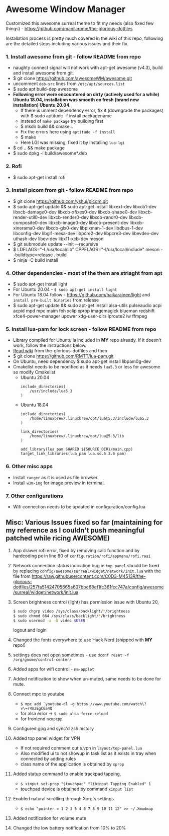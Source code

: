 
# Awesome Window Manager

Customized this awesome surreal theme to fit my needs (also fixed few things) -
https://github.com/manilarome/the-glorious-dotfiles

Installation process is pretty much covered in the wiki of this repo, following are the detailed steps including various issues and their fix.

### 1. Install awesome from git - follow README from repo
* naughty connect signal will not work with apt-get awesome (v4.3), build and install awesome from git.
* $ git clone https://github.com/awesomeWM/awesome.git
* uncomment `deb-src` lines  from `/etc/apt/sources.list`
* $ sudo apt build-dep awesome
* **Following error were encountered on dirty (actively used for a while) Ubuntu 18.04, installation was smooth on fresh (brand new installation) Ubuntu 20.04.**
    * If there is unment dependency error, fix it (downgrade the packages) with
    $ sudo aptitude -f install packagename
    * instead of `make package` try building first
    * $ mkdir build && cmake ..
    * Fix the errors here using `aptitude -f install`
    * $ make
    * Here LGI was missing, fixed it by installing `lua-lgi`
* $ cd .. && make package
* $ sudo dpkg -i build/awesome*.deb

### 2. Rofi
* $ sudo apt-get install rofi

### 3. Install picom from git - follow README from repo
* $ git clone https://github.com/yshui/picom.git
* $ sudo apt-get update && sudo apt-get install libxext-dev libxcb1-dev
    libxcb-damage0-dev libxcb-xfixes0-dev libxcb-shape0-dev
    libxcb-render-util0-dev libxcb-render0-dev libxcb-randr0-dev
    libxcb-composite0-dev libxcb-image0-dev libxcb-present-dev
    libxcb-xinerama0-dev libxcb-glx0-dev libpixman-1-dev libdbus-1-dev
    libconfig-dev libgl1-mesa-dev libpcre2-dev libpcre3-dev libevdev-dev
    uthash-dev libev-dev libx11-xcb-dev meson
* $ git submodule update --init --recursive
* $ LDFLAGS="-L/usr/local/lib" CPPFLAGS="-I/usr/local/include" meson --buildtype=release . build
* $ ninja -C build install

### 4. Other dependencies - most of the them are striaght from apt
* $ sudo apt-get install light
* For Ubuntu 20.04 - `$ sudo apt-get install light`
* For Ubuntu 18.04 follow - https://github.com/haikarainen/light and `install pre-built binaries` from release
* $ sudo apt-get update && sudo apt-get install alsa-utils pulseaudio acpi
    acpid mpd mpc maim feh xclip xprop imagemagick blueman redshift
    xfce4-power-manager upower xdg-user-dirs iproute2 iw ffmpeg

### 5. Install lua-pam for lock screen - follow README from repo
* Library compiled for Ubuntu is included in **MY** repo already.
    If it doesn't work, follow the instructions below.
* [Read wiki](https://github.com/manilarome/the-glorious-dotfiles/wiki#how-tos) from the-glorious-dotfiles and then
* $ git clone https://github.com/RMTT/lua-pam.git
* On Ubuntu, need dependency
    $ sudo apt-get install libpam0g-dev
* Cmakelist needs to be modified as it needs `lua5.3` or less for awesome so modify Cmakelist
    * Ubuntu 20.04
        ```
        include_directories(
            /usr/include/lua5.3
        )
        ```
    * Ubuntu 18.04
        ```
        include_directories(
            /home/linuxbrew/.linuxbrew/opt/lua@5.3/include/lua5.3
        )

        link_directories(
            /home/linuxbrew/.linuxbrew/opt/lua@5.3/lib
        )

        add_library(lua_pam SHARED ${SOURCE_DIR}/main.cpp)
        target_link_libraries(lua_pam lua.so.5.3.6 pam)
        ```

### 6. Other misc apps
*  Install `ranger` as it is used as file browser.
* Install `w3m-img` for image preview in terminal.

### 7. Other configurations
* Wifi connection needs to be updated in configuration/config.lua

## Misc: Various Issues fixed so far (maintaining for my reference as I couldn't push meaningful patched while ricing AWESOME)

1. App drawer rofi error, fixed by removing calc function and by hardcoding px in line 80 of `configuration/rofi/appmenu/rofi.rasi`

2. Network connection status indication bug in `top panel` should be fixed by replacing `config/awesome/surreal/widget/network/init.lua` with the file from https://raw.githubusercontent.com/C0D3-M4513R/the-glorious-dotfiles/257fa51424705665a607bbe68ef1fc361fcc747a/config/awesome/surreal/widget/network/init.lua

3. Screen brightness control (light) has permission issue with Ubuntu 20,
    ```sh
    $ sudo chgrp video /sys/class/backlight/*/brightness
    $ sudo chmod 664 /sys/class/backlight/*/brightness
    $ sudo usermod -a -G video $USER
    ```
    logout and login

4. Changed the fonts everywhere to use Hack Nerd (shipped with **MY** repo!)

5. settings does not open sometimes - use  `dconf reset -f /org/gnome/control-center/`

6. Added apps for wifi control - `nm-applet`

7. Added notification to show when un-muted, same needs to be done for mute.

8. Connect mpc to youtube
    * ``` $ mpc add `youtube-dl -g https://www.youtube.com/watch\?v\=r4mzEgCGa4Q` ```
    * for alsa error -> `$ sudo alsa force-reload`
    * for frontend `ncmpcpp`

9. Configured gpg and sync'd zsh history

10. Added top panel widget for VPN
    * If not required comment out s.vpn in `layout/top-panel.lua`
    * Also modified ui to not showup in task list as it exists in tray when connected by adding rules
    * class name of the application is obtained by `xprop`

11. Added statup command to enable trackpad tapping,
    * `$ xinput set-prop "$touchpad" "libinput Tapping Enabled" 1`
    * touchpad device is obtained by command `xinput list`

12. Enabled natural scrolling through Xorg's settings
    * `$ echo "pointer = 1 2 3 5 4 6 7 8 9 10 11 12" >> ~/.Xmodmap`

13. Added notification for volume mute

14. Changed the low battery notification from 10% to 20%

